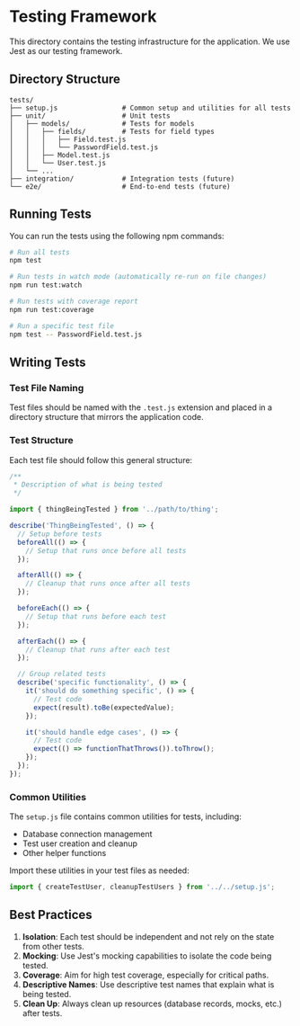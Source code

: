 # Testing Framework

This directory contains the testing infrastructure for the application. We use Jest as our testing framework.

## Directory Structure

```
tests/
├── setup.js                # Common setup and utilities for all tests
├── unit/                   # Unit tests
│   ├── models/             # Tests for models
│   │   ├── fields/         # Tests for field types
│   │   │   ├── Field.test.js
│   │   │   └── PasswordField.test.js
│   │   ├── Model.test.js
│   │   └── User.test.js
│   └── ...
├── integration/            # Integration tests (future)
└── e2e/                    # End-to-end tests (future)
```

## Running Tests

You can run the tests using the following npm commands:

```bash
# Run all tests
npm test

# Run tests in watch mode (automatically re-run on file changes)
npm run test:watch

# Run tests with coverage report
npm run test:coverage

# Run a specific test file
npm test -- PasswordField.test.js
```

## Writing Tests

### Test File Naming

Test files should be named with the `.test.js` extension and placed in a directory structure that mirrors the application code.

### Test Structure

Each test file should follow this general structure:

```javascript
/**
 * Description of what is being tested
 */

import { thingBeingTested } from '../path/to/thing';

describe('ThingBeingTested', () => {
  // Setup before tests
  beforeAll(() => {
    // Setup that runs once before all tests
  });

  afterAll(() => {
    // Cleanup that runs once after all tests
  });

  beforeEach(() => {
    // Setup that runs before each test
  });

  afterEach(() => {
    // Cleanup that runs after each test
  });

  // Group related tests
  describe('specific functionality', () => {
    it('should do something specific', () => {
      // Test code
      expect(result).toBe(expectedValue);
    });

    it('should handle edge cases', () => {
      // Test code
      expect(() => functionThatThrows()).toThrow();
    });
  });
});
```

### Common Utilities

The `setup.js` file contains common utilities for tests, including:

- Database connection management
- Test user creation and cleanup
- Other helper functions

Import these utilities in your test files as needed:

```javascript
import { createTestUser, cleanupTestUsers } from '../../setup.js';
```

## Best Practices

1. **Isolation**: Each test should be independent and not rely on the state from other tests.
2. **Mocking**: Use Jest's mocking capabilities to isolate the code being tested.
3. **Coverage**: Aim for high test coverage, especially for critical paths.
4. **Descriptive Names**: Use descriptive test names that explain what is being tested.
5. **Clean Up**: Always clean up resources (database records, mocks, etc.) after tests. 